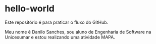 # hello-world
Este repositório é para praticar o fluxo do GitHub.

Meu nome é Danilo Sanches, sou aluno de Engenharia de Software na Unicesumar e estou realizando uma atividade MAPA.
